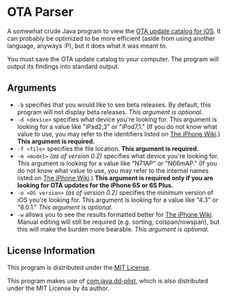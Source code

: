 # OTA Parser
A somewhat crude Java program to view the [OTA update catalog for iOS](http://mesu.apple.com/assets/com_apple_MobileAsset_SoftwareUpdate/com_apple_MobileAsset_SoftwareUpdate.xml). It can probably be optimized to be more efficient (aside from using another language, anyways :P), but it does what it was meant to.

You must save the OTA update catalog to your computer. The program will output its findings into standard output.

## Arguments
* `-b` specifies that you would like to see beta releases. By default, this program will not display beta releases. _This argument is optional._
* `-d <device>` specifies what device you're looking for. This argument is looking for a value like "iPad2,3" or "iPod7,1." (If you do not know what value to use, you may refer to the identifiers listed on [The iPhone Wiki](https://www.theiphonewiki.com/wiki/Models).) __This argument is required.__
* `-f <file>` specifies the file location. __This argument is required.__
* `-m <model>` _(as of version 0.2)_ specifies what device you're looking for. This argument is looking for a value like "N71AP" or "N66mAP." (If you do not know what value to use, you may refer to the internal names listed on [The iPhone Wiki](https://www.theiphonewiki.com/wiki/Models).) __This argument is required only if you are looking for OTA updates for the iPhone 6S or 6S Plus.__
* `-o <OS version>` _(as of version 0.2)_ specifies the _minimum_ version of iOS you're looking for. This argument is looking for a value like "4.3" or "8.0.1." _This argument is optional._
* `-w` allows you to see the results formatted better for [The iPhone Wiki](https://www.theiphonewiki.com/wiki/OTA_Updates). Manual editing will still be required (e.g. sorting, colspan/rowspan), but this will make the burden more bearable. _This argument is optional._

## License Information
This program is distributed under the [MIT License](http://opensource.org/licenses/MIT).

This program makes use of [com.java.dd-plist](https://github.com/3breadt/dd-plist), which is also distributed under the MIT License by its author.

